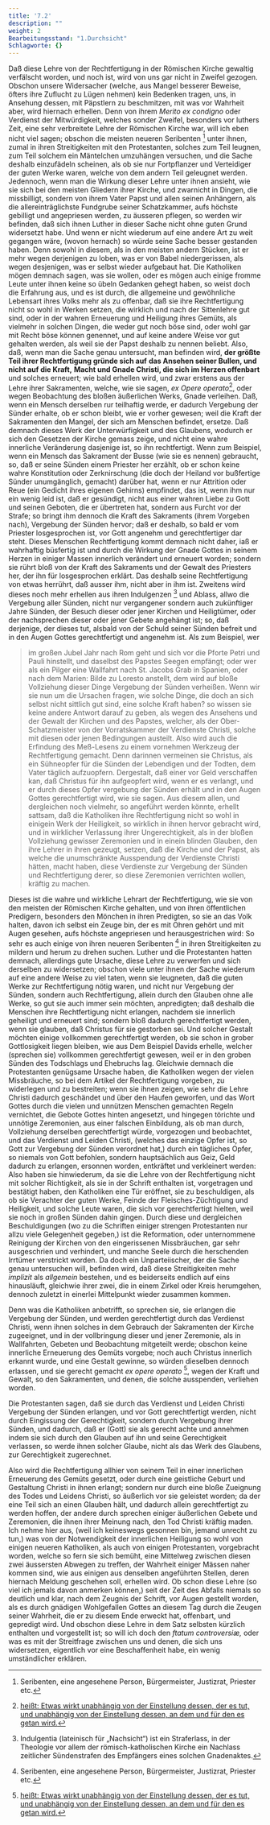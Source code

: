 ```yaml
---
title: '7.2'
description: ""
weight: 2
Bearbeitungsstand: "1.Durchsicht"
Schlagworte: {}
---
```


<!-- Seite 278 -->


Daß diese Lehre von der Rechtfertigung
in der Römischen Kirche gewaltig verfälscht worden,
und noch ist, wird von uns gar nicht in Zweifel gezogen.
Obschon unsere Widersacher (welche, aus Mangel besserer
Beweise, öfters ihre Zuflucht zu Lügen nehmen)
kein Bedenken tragen, uns, in Ansehung dessen,
mit Päpstlern zu beschmitzen, mit was vor Wahrheit
aber, wird hiernach erhellen. Denn von ihrem *Merito*
*ex condigno* oder Verdienst der Mitwürdigkeit,
welches sonder Zweifel, besonders vor luthers Zeit,
eine sehr verbreitete Lehre der Römischen Kirche war, will
ich eben nicht viel sagen; obschon die meisten neueren
Seribenten [^b_07_02_01] unter ihnen, zumal in ihren Streitigkeiten
mit den Protestanten, solches zum Teil leugnen, zum
Teil solchem ein Mäntelchen umzuhängen versuchen, und
die Sache deshalb einzufädeln scheinen, als ob sie nur Fortpflanzer
und Verteidiger der guten Werke waren,
welche von dem andern Teil geleugnet werden. Jedennoch,
wenn man die Wirkung dieser Lehre unter<!-- Seite 279 -->
ihnen ansieht, wie sie sich bei den meisten Gliedern ihrer
Kirche, und zwarnicht in Dingen, die missbilligt,
sondern von ihrem Vater Papst und allen seinen Anhängern,
als die allereinträglichste Fundgrube seiner
Schatzkammer, aufs höchste gebilligt und angepriesen
werden, zu äusseren pflegen, so werden wir befinden,
daß sich ihnen Luther in dieser Sache nicht ohne guten
Grund widersetzt habe. Und wenn er nicht wiederum
auf eine andere Art zu weit gegangen wäre, (wovon
hernach) so würde seine Sache besser gestanden haben.
Denn sowohl in diesem, als in den meisten andern
Stücken, ist er mehr wegen derjenigen zu loben,
was er von Babel niedergerissen, als wegen desjenigen,
was er selbst wieder aufgebaut hat. Die Katholiken
mögen demnach sagen, was sie wollen, oder es mögen
auch einige fromme Leute unter ihnen keine so übeln Gedanken
gehegt haben, so weist doch die Erfahrung aus,
und es ist durch, die allgemeine und gewöhnliche Lebensart
ihres Volks mehr als zu offenbar, daß sie ihre
Rechtfertigung nicht so wohl in Werken setzen, die
wirklich und nach der Sittenlehre gut sind, oder in der
wahren Erneuerung und Heiligung ihres Gemüts, als
vielmehr in solchen Dingen, die weder gut noch böse sind,
oder wohl gar mit Recht böse können genennet, und auf
keine andere Weise vor gut gehalten werden, als weil sie
der Papst deshalb zu nennen beliebt. Also, daß, wenn
man die Sache genau untersucht, man befinden wird,
**der größte Teil ihrer Rechtfertigung gründe sich auf**
**das Ansehen seiner Bullen, und nicht auf die Kraft,**
**Macht und Gnade Christi, die sich im Herzen offenbart**
und solches erneuert; wie bald erhellen wird, und
zwar erstens aus der Lehre ihrer Sakramenten, welche,
wie sie sagen, *ex Opere operato*[^b_07_02_02], oder wegen Beobachtung
des bloßen äußerlichen Werks, Gnade
verleihen. Daß, wenn ein Mensch derselben rur
teilhaftig werde, er dadurch Vergebung der Sünder<!-- Seite 280 -->
erhalte, ob er schon bleibt, wie er vorher gewesen;
weil die Kraft der Sakramenten den Mangel, der sich
am Menschen befindet, ersetze. Daß demnach dieses
Werk der Unterwürfigkeit und des Glaubens, wodurch
er sich den Gesetzen der Kirche gemass zeige, und nicht
eine wahre innerliche Veränderung dasjenige ist, so ihn
rechtfertigt. Wenn zum Beispiel, wenn ein Mensch das
Sakrament der Busse (wie sie es nennen) gebraucht,
so, daß er seine Sünden einem Priester her erzählt, ob
er schon keine wahre Konstitution oder Zerknirschung
(die doch der Heiland vor bußfertige Sünder unumgänglich,
gemacht) darüber hat, wenn er nur Attrition
oder Reue (ein Gedicht ihres eigenen Gehirns) empfindet,
das ist, wenn ihm nur ein wenig leid ist, daß er gesündigt,
nicht aus einer wahren Liebe zu Gott und seinen
Geboten, die er übertreten hat, sondern aus
Furcht vor der Strafe; so bringt ihm dennoch die
Kraft des Sakraments (ihrem Vorgeben nach), Vergebung
der Sünden hervor; daß er deshalb, so bald er
vom Priester losgesprochen ist, vor Gott angenehm
und gerechtfertiger dar steht. Dieses Menschen Rechtfertigung
kommt demnach nicht daher, iaß er wahrhaftig
büsfertig ist und durch die Wirkung der Gnade
Gottes in seinem Herzen in einiger Massen innerlich
verändert und erneuert worden; sondern sie rührt
bloß von der Kraft des Sakraments und der Gewalt
des Priesters her, der ihn für losgesprochen erklärt.
Das deshalb seine Rechtfertigung von etwas herrührt,
daß ausser ihm, nicht aber in ihm ist. Zweitens wird
dieses noch mehr erhellen aus ihren Indulgenzen [^b_07_02_03] und Ablass,
allwo die Vergebung aller Sünden, nicht nur vergangener
sondern auch zukünftiger Jahre Sünden,
der Besuch dieser oder jener Kirchen und Heiligtümer,
oder der nachsprechen dieser oder jener Gebete
angehängt ist; so, daß derjenige, der dieses tut,
alsbald von der Schuld seiner Sünden befreit und in<!-- Seite 282 -->
den Augen Gottes gerechtfertigt und angenehm ist.
Als zum Beispiel, wer

> im großen Jubel Jahr
> nach Rom geht und sich vor die Pforte Petri und
> Pauli hinstellt, und daselbst des Papstes Seegen
> empfängt; oder wer als ein Pilger eine Wallfahrt
> nach St. Jacobs Grab in Spanien, oder nach
> dem Marien: Bilde zu Loresto anstellt, dem
> wird auf bloße Vollziehung dieser Dinge Vergebung
> der Sünden verheißen. Wenn wir sie nun
> um die Ursachen fragen, wie solche Dinge, die doch
> an sich selbst nicht sittlich gut sind, eine solche Kraft
> haben? so wissen sie keine andere Antwort darauf
> zu geben, als wegen des Ansehens und der Gewalt
> der Kirchen und des Papstes, welcher, als
> der Ober-Schatzmeister von der Vorratskammer
> der Verdienste Christi, solche mit diesen oder
> jenen Bedingungen austeilt. Also wird auch die
> Erfindung des Meß-Lesens zu einem vornehmen
> Werkzeug der Rechtfertigung gemacht. Denn
> darinnen vermeinen sie Christus, als ein Sühneopfer
> für die Sünden der Lebendigen und der Todten,
> dem Vater täglich aufzuopfern. Dergestalt,
> daß einer vor Geld verschaffen kan, daß Christus
> für ihn aufgeopfert wird, wenn er es verlangt, und
> er durch dieses Opfer vergebung der Sünden erhält
> und in den Augen Gottes gerechtfertigt wird, wie
> sie sagen. Aus diesem allen, und dergleichen noch
> vielmehr, so angeführt werden könnte, erhellt sattsam,
> daß die Katholiken ihre Rechtfertigung nicht so
> wohl in einigein Werk der Heiligkeit, so wirklich
> in ihnen hervor gebracht wird, und in wirklicher
> Verlassung ihrer Ungerechtigkeit, als in der bloßen
> Vollziehung gewisser Zeremonien und in einein blinden
> Glauben, den ihre Lehrer in ihren gezeugt,
> setzen, daß die Kirche und der Papst, als welche
> die unumschränkte Ausspendung der Verdienste Christi<!-- Seite 282 -->
> hätten, macht haben, diese Verdienste zur Vergebung
> der Sünden und Rechtfertigung derer, so
> diese Zeremonien verrichten wollen, kräftig zu machen.

Dieses ist die wahre und wirkliche Lehrart
der Rechtfertigung, wie sie von den meisten der
Römischen Kirche gehalten, und von ihren öffentlichen
Predigern, besonders den Mönchen in ihren
Predigten, so sie an das Volk halten, davon ich selbst
ein Zeuge bin, der es mit Ohren gehört und mit Augen
gesehen, aufs höchste angepriesen und herausgestrichen
wird: So sehr es auch einige von ihren neueren
Seribenten [^b_07_02_01] in ihren Streitigkeiten zu mildern und
herum zu drehen suchen. Luther und die Protestanten
hatten demnach, allerdings gute Ursache, diese
Lehre zu verwerfen und sich derselben zu widersetzen;
obschon viele unter ihnen der Sache wiederum auf eine
andere Weise zu viel taten, wenn sie leugneten,
daß die guten Werke zur Rechtfertigung nötig
waren, und nicht nur Vergebung der Sünden,
sondern auch Rechtfertigung, allein durch den
Glauben ohne alle Werke, so gut sie auch immer
sein möchten, anpredigten; daß deshalb die Menschen
ihre Rechtfertigung nicht erlangen, nachdem sie innerlich
geheiligt und erneuert sind; sondern bloß dadurch
gerechtfertigt werden, wenn sie glauben, daß Christus
für sie gestorben sei. Und solcher Gestalt möchten
einige vollkommen gerechtfertigt werden, ob sie
schon in grober Gottlosigkeit liegen bleiben, wie aus
Dem Beispiel Davids erhelle, welcher (sprechen sie)
vollkommen gerechtfertigt gewesen, weil er in den groben
Sünden des Todschlags und Ehebruchs lag.
Gleichwie demnach die Protestanten genügsame Ursache
haben, die Katholiken wegen der vielen Missbräuche,
so bei dem Artikel der Rechtfertigung vorgeben,
zu widerlegen und zu bestreiten; wenn sie ihnen zeigen,
wie sehr die Lehre Christi dadurch geschändet und über<!-- Seite 283 -->
den Haufen geworfen, und das Wort Gottes durch die
vielen und unnützen Menschen gemachten Regeln vernichtet,
die Gebote Gottes hinten angesetzt, und hingegen
törichte und unnötige Zeremonien, aus einer falschen
Einbildung, als ob man durch, Vollziehung derselben
gerechtfertigt würde, vorgezogen und beobachtet, und
das Verdienst und Leiden Christi, (welches das einzige
Opfer ist, so Gott zur Vergebung der Sünden
verordnet hat,) durch ein tägliches Opfer, so niemals
von Gott befohlen, sondern hauptsächlich aus Geiz,
Geld dadurch zu erlangen, ersonnen worden,
entkräftet und verkleinert werden: Also haben sie hinwiederum,
da sie die Lehre von der Rechtfertigung
nicht mit solcher Richtigkeit, als sie in der Schrift enthalten
ist, vorgetragen und bestätigt haben, den
Katholiken eine Tür eröffnet, sie zu beschuldigen, als
ob sie Verachter der guten Werke, Feinde der Fleisches-Züchtigung
und Heiligkeit, und solche Leute waren,
die sich vor gerechtfertigt hielten, weil sie noch
in großen Sünden dahin gingen. Durch diese und
dergleichen Beschuldigungen (wo zu die Schriften einiger
strengen Protestanten nur allzu viele Gelegenheit
gegeben,) ist die Reformation, oder unternommene
Reinigung der Kirchen von den eingerissenen
Missbräuchen, gar sehr ausgeschrien und verhindert,
und manche Seele durch die herschenden Irrtümer
verstrickt worden. Da doch ein Unparteiischer, der
die Sache genau untersuchen will, befinden wird, daß
diese Streitigkeiten mehr *implizit* als *allgemein* bestehen,
und es beiderseits endlich auf eins hinausläuft,
gleichwie ihrer zwei, die in einem Zirkel oder Kreis
herumgehen, dennoch zuletzt in einerlei Mittelpunkt
wieder zusammen kommen.

Denn was die Katholiken anbetrifft, so sprechen sie,
sie erlangen die Vergebung der Sünden, und
werden gerechtfertigt durch das Verdienst Christi,<!-- Seite 284 -->
wenn ihnen solches in dem Gebrauch der Sakramenten
der Kirche zugeeignet, und in der vollbringung
dieser und jener Zeremonie, als in Wallfahrten,
Gebeten und Beobachtung mitgeteilt
werde; obschon keine innerliche Erneuerung
des Gemüts vorgebe; noch auch Christus innerlich
erkannt wurde, und eine Gestalt gewinne,
so würden dieselben dennoch erlassen, und sie gerecht
gemacht *ex opere operato* [^b_07_02_02], wegen der Kraft
und Gewalt, so den Sakramenten, und denen,
die solche ausspenden, verliehen worden.

Die Protestanten sagen, daß sie durch das Verdienst
und Leiden Christi Vergebung der Sünden
erlangen, und vor Gott gerechtfertigt werden,
nicht durch Eingissung der Gerechtigkeit,
sondern durch Vergebung ihrer Sünden, und
dadurch, daß er (Gott) sie als gerecht achte und annehmen
indem sie sich durch den Glauben auf ihn
und seine Gerechtigkeit verlassen, so werde ihnen
solcher Glaube, nicht als das Werk des Glaubens,
zur Gerechtigkeit zugerechnet.

Also wird die Rechtfertigung allhier von seinem
Teil in einer innerlichen Erneuerung des Gemüts
gesetzt, oder durch eine geistliche Geburt und Gestaltung
Christi in ihnen erlangt; sondern nur durch eine
bloße Zueignung des Todes und Leidens Christi, so
äußerlich vor sie geleistet worden; da der eine Teil
sich an einen Glauben hält, und dadurch allein gerechtfertigt
zu werden hoffen, der andere durch sprechen
einiger äußerlichen Gebete und Zeremonien, die ihnen
ihrer Meinung nach, den Tod Christi kräftig maden.
Ich nehme hier aus, (weil ich keineswegs gesonnen
bin, jemand unrecht zu tun,) was von der Notwendigkeit
der innerlichen Heiligung so wohl von einigen
neueren Katholiken, als auch von einigen Protestanten,
vorgebracht worden, welche so fern sie sich bemüht,<!-- Seite 285 -->
eine Mittelweg zwischen diesen zwei äussersten Abwegen
zu treffen, der Wahrheit einiger Mässen naher
kommen sind, wie aus einigen aus denselben angeführten
Stellen, deren hiernach Meldung geschehen soll, erhellen
wird. Ob schon diese Lehre (so viel ich jemals davon
anmerken können,) seit der Zeit des Abfalls niemals
so deutlich und klar, nach dem Zeugnis der
Schrift, vor Augen gestellt worden, als es durch gnädigen
Wohlgefallen Gottes an diesem Tag durch die
Zeugen seiner Wahrheit, die er zu diesem Ende erweckt
hat, offenbart, und gepredigt wird. Und obschon
diese Lehre in dem Satz selbsten kürzlich enthalten
und vorgestellt ist; so will ich doch den *ftatum controversiæ,*
oder was es mit der Streitfrage zwischen
uns und denen, die sich uns widersetzen, eigentlich vor
eine Beschaffenheit habe, ein wenig umständlicher erklären.

<!-- Fussnoten -->

[^b_07_02_01]: Seribenten, eine angesehene Person, Bürgermeister, Justizrat, Priester etc.
[^b_07_02_02]: [heißt: Etwas wirkt unabhängig von der Einstellung dessen, der es tut, und unabhängig von der Einstellung dessen, an dem und für den es getan wird.](https://de.wikipedia.org/wiki/Ex_opere_operato)
[^b_07_02_03]: Indulgentia (lateinisch für „Nachsicht“) ist ein Straferlass, in der Theologie vor allem der römisch-katholischen Kirche ein Nachlass zeitlicher Sündenstrafen des Empfängers eines solchen Gnadenaktes.